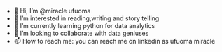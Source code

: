 - 👋 Hi, I’m @miracle ufuoma
- 👀 I’m interested in reading,writing and story telling
- 🌱 I’m currently learning python for data analytics
- 💞️ I’m looking to collaborate with data geniuses
- 📫 How to reach me: you can reach me on linkedin as ufuoma miracle

<!---
billionsofmiracles/billionsofmiracles is a ✨ special ✨ repository because its `README.md` (this file) appears on your GitHub profile.
You can click the Preview link to take a look at your changes.
--->
